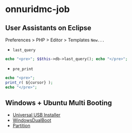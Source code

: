# onnuridmc-job

## User Assistants on Eclipse
Preferences > PHP > Editor > Templates
`New...`
* `last_query`
```php
echo "<pre>"; $$this->db->last_query(); echo "</pre>";
```
* `pre_print`
```php
echo "<pre>";
print_r( ${cursor} );
echo "</pre>";
```
## Windows + Ubuntu Multi Booting
* [Universal USB Installer](https://www.pendrivelinux.com/universal-usb-installer-easy-as-1-2-3/)
* [WindowsDualBoot](https://help.ubuntu.com/community/WindowsDualBoot)
* [Partition](http://deviantcj.tistory.com/434)
